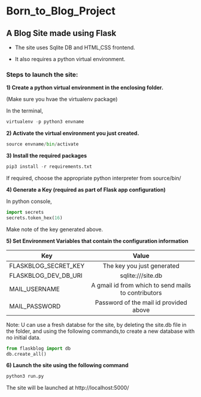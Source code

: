 # Born_to_Blog_Project
<h2>A Blog Site made using Flask</h2>

* The site uses Sqlite DB and HTML,CSS frontend.

* It also requires a python virtual environment.

<h3>Steps to launch the site:</h3>

<b>1) Create a python virtual environment in the enclosing folder.</b>

   (Make sure you hvae the virtualenv package)

   In the terminal,
```python
virtualenv -p python3 envname
```

<b>2) Activate the virtual environment you just created.</b>

```python
source envname/bin/activate
```

<b>3) Install the required packages</b>

```python
pip3 install -r requirements.txt
```

If required, choose the appropriate python interpreter from source/bin/

<b>4) Generate a Key (required as part of Flask app configuration)</b>

In python console,
```python
import secrets
secrets.token_hex(16)
```

Make note of the key generated above.



<b>5) Set Environment Variables that contain the configuration information</b>

| Key                       | Value                                                | 
| --------------------------|:----------------------------------------------------:| 
| FLASKBLOG_SECRET_KEY      | The key you just generated                           | 
| FLASKBLOG_DEV_DB_URI      | sqlite:///site.db                                    | 
| MAIL_USERNAME             | A gmail id from which to send mails to contributors  | 
| MAIL_PASSWORD             | Password of the mail id provided above               | 

Note: U can use a fresh databse for the site, by deleting the site.db file in the folder, and using the following commands,to create a new database with no initial data.

```python
from flaskblog import db
db.create_all()
```

<b>6) Launch the site using the following command</b>

```python
python3 run.py
```

The site will be launched at http://localhost:5000/


